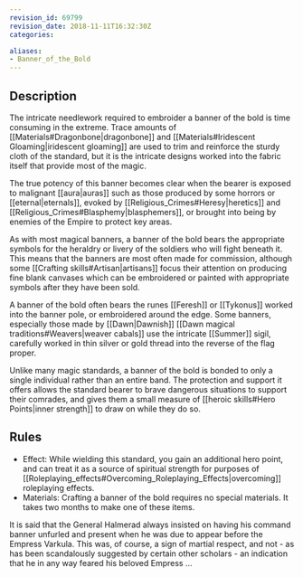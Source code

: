 ```yaml
---
revision_id: 69799
revision_date: 2018-11-11T16:32:30Z
categories:

aliases:
- Banner_of_the_Bold
---
```



## Description
The intricate needlework required to embroider a banner of the bold is time consuming in the extreme. Trace amounts of [[Materials#Dragonbone|dragonbone]] and [[Materials#Iridescent Gloaming|iridescent gloaming]] are used to trim and reinforce the sturdy cloth of the standard, but it is the intricate designs worked into the fabric itself that provide most of the magic. 

The true potency of this banner becomes clear when the bearer is exposed to malignant [[aura|auras]] such as those produced by some horrors or [[eternal|eternals]], evoked by [[Religious_Crimes#Heresy|heretics]] and [[Religious_Crimes#Blasphemy|blasphemers]], or brought into being by enemies of the Empire to protect key areas.

As with most magical banners, a banner of the bold bears the appropriate symbols for the heraldry or livery of the soldiers who will fight beneath it. This means that the banners are most often made for commission, although some [[Crafting skills#Artisan|artisans]] focus their attention on producing fine blank canvases which can be embroidered or painted with appropriate symbols after they have been sold.

A banner of the bold often bears the runes [[Feresh]] or [[Tykonus]] worked into the banner pole, or embroidered around the edge. Some banners, especially those made by [[Dawn|Dawnish]] [[Dawn magical traditions#Weavers|weaver cabals]] use the intricate [[Summer]] sigil, carefully worked in thin silver or gold thread into the reverse of the flag proper.

Unlike many magic standards, a banner of the bold is bonded to only a single individual rather than an entire band. The protection and support it offers allows the standard bearer to brave dangerous situations to support their comrades, and gives them a small measure of [[heroic skills#Hero Points|inner strength]] to draw on while they do so.

## Rules

* Effect: While wielding this standard, you gain an additional hero point, and can treat it as a source of spiritual strength for purposes of [[Roleplaying_effects#Overcoming_Roleplaying_Effects|overcoming]] roleplaying effects.
* Materials: Crafting a banner of the bold requires no special materials. It takes two months to make one of these items.

It is said that the General Halmerad always insisted on having his command banner unfurled and present when he was due to appear before the Empress Varkula.  This was, of course, a sign of martial respect, and not - as has been scandalously suggested by certain other scholars - an indication that he in any way feared his beloved Empress ...
